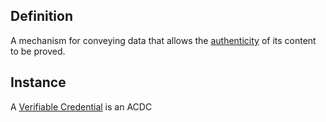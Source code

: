 ## Definition
A mechanism for conveying data that allows the [authenticity](authenticity) of its content to be proved.

## Instance
A [Verifiable Credential](https://w3.org/TR/vc-data-model/) is an ACDC

